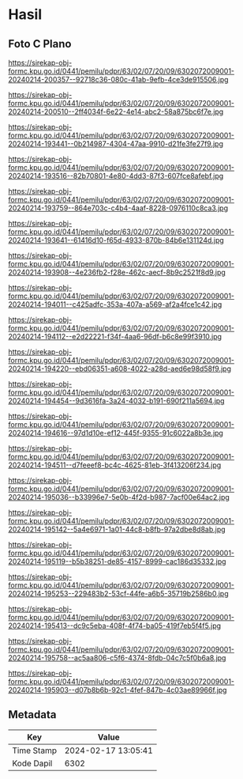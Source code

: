 # Hasil

## Foto C Plano

https://sirekap-obj-formc.kpu.go.id/0441/pemilu/pdpr/63/02/07/20/09/6302072009001-20240214-200357--92718c36-080c-41ab-9efb-4ce3de915506.jpg

https://sirekap-obj-formc.kpu.go.id/0441/pemilu/pdpr/63/02/07/20/09/6302072009001-20240214-200510--2ff4034f-6e22-4e14-abc2-58a875bc6f7e.jpg

https://sirekap-obj-formc.kpu.go.id/0441/pemilu/pdpr/63/02/07/20/09/6302072009001-20240214-193441--0b214987-4304-47aa-9910-d21fe3fe27f9.jpg

https://sirekap-obj-formc.kpu.go.id/0441/pemilu/pdpr/63/02/07/20/09/6302072009001-20240214-193516--82b70801-4e80-4dd3-87f3-607fce8afebf.jpg

https://sirekap-obj-formc.kpu.go.id/0441/pemilu/pdpr/63/02/07/20/09/6302072009001-20240214-193759--864e703c-c4b4-4aaf-8228-0976110c8ca3.jpg

https://sirekap-obj-formc.kpu.go.id/0441/pemilu/pdpr/63/02/07/20/09/6302072009001-20240214-193641--61416d10-f65d-4933-870b-84b6e131124d.jpg

https://sirekap-obj-formc.kpu.go.id/0441/pemilu/pdpr/63/02/07/20/09/6302072009001-20240214-193908--4e236fb2-f28e-462c-aecf-8b9c2521f8d9.jpg

https://sirekap-obj-formc.kpu.go.id/0441/pemilu/pdpr/63/02/07/20/09/6302072009001-20240214-194011--c425adfc-353a-407a-a569-af2a4fce1c42.jpg

https://sirekap-obj-formc.kpu.go.id/0441/pemilu/pdpr/63/02/07/20/09/6302072009001-20240214-194112--e2d22221-f34f-4aa6-96df-b6c8e99f3910.jpg

https://sirekap-obj-formc.kpu.go.id/0441/pemilu/pdpr/63/02/07/20/09/6302072009001-20240214-194220--ebd06351-a608-4022-a28d-aed6e98d58f9.jpg

https://sirekap-obj-formc.kpu.go.id/0441/pemilu/pdpr/63/02/07/20/09/6302072009001-20240214-194454--9d3616fa-3a24-4032-b191-690f211a5694.jpg

https://sirekap-obj-formc.kpu.go.id/0441/pemilu/pdpr/63/02/07/20/09/6302072009001-20240214-194616--97d1d10e-ef12-445f-9355-91c6022a8b3e.jpg

https://sirekap-obj-formc.kpu.go.id/0441/pemilu/pdpr/63/02/07/20/09/6302072009001-20240214-194511--d7feeef8-bc4c-4625-81eb-3f413206f234.jpg

https://sirekap-obj-formc.kpu.go.id/0441/pemilu/pdpr/63/02/07/20/09/6302072009001-20240214-195036--b33996e7-5e0b-4f2d-b987-7acf00e64ac2.jpg

https://sirekap-obj-formc.kpu.go.id/0441/pemilu/pdpr/63/02/07/20/09/6302072009001-20240214-195142--5a4e6971-1a01-44c8-b8fb-97a2dbe8d8ab.jpg

https://sirekap-obj-formc.kpu.go.id/0441/pemilu/pdpr/63/02/07/20/09/6302072009001-20240214-195119--b5b38251-de85-4157-8999-cac186d35332.jpg

https://sirekap-obj-formc.kpu.go.id/0441/pemilu/pdpr/63/02/07/20/09/6302072009001-20240214-195253--229483b2-53cf-44fe-a6b5-35719b2586b0.jpg

https://sirekap-obj-formc.kpu.go.id/0441/pemilu/pdpr/63/02/07/20/09/6302072009001-20240214-195413--dc9c5eba-408f-4f74-ba05-419f7eb5f4f5.jpg

https://sirekap-obj-formc.kpu.go.id/0441/pemilu/pdpr/63/02/07/20/09/6302072009001-20240214-195758--ac5aa806-c5f6-4374-8fdb-04c7c5f0b6a8.jpg

https://sirekap-obj-formc.kpu.go.id/0441/pemilu/pdpr/63/02/07/20/09/6302072009001-20240214-195903--d07b8b6b-92c1-4fef-847b-4c03ae89966f.jpg


## Metadata

| Key        | Value               |
| ---------- | ------------------- |
| Time Stamp | 2024-02-17 13:05:41 |
| Kode Dapil | 6302                |



